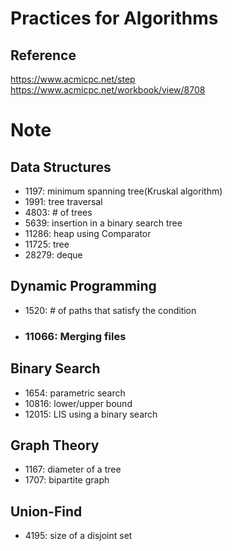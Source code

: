 # Practices for Algorithms
## Reference 
https://www.acmicpc.net/step</br>
https://www.acmicpc.net/workbook/view/8708</br>

# Note
## Data Structures
- 1197: minimum spanning tree(Kruskal algorithm)
- 1991: tree traversal
- 4803: # of trees
- 5639: insertion in a binary search tree
- 11286: heap using Comparator
- 11725: tree
- 28279: deque
## Dynamic Programming
- 1520: # of paths that satisfy the condition</br>
- ### 11066: Merging files</br>
## Binary Search
- 1654: parametric search</br>
- 10816: lower/upper bound</br>
- 12015: LIS using a binary search</br>
## Graph Theory
- 1167: diameter of a tree
- 1707: bipartite graph
## Union-Find
- 4195: size of a disjoint set</br>
